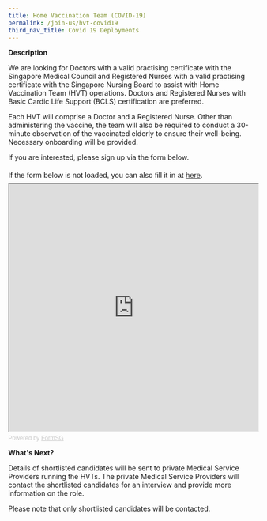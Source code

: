 ```yaml
---
title: Home Vaccination Team (COVID-19)
permalink: /join-us/hvt-covid19
third_nav_title: Covid 19 Deployments
---
```

**Description**

We are looking for Doctors with a valid practising certificate with the Singapore Medical Council and Registered Nurses with a valid practising certificate with the Singapore Nursing Board to assist with Home Vaccination Team (HVT) operations. Doctors and Registered Nurses with Basic Cardic Life Support (BCLS) certification are preferred.

Each HVT will comprise a Doctor and a Registered Nurse. Other than administering the vaccine, the team will also be required to conduct a 30-minute observation of the vaccinated elderly to ensure their well-being. Necessary onboarding will be provided.

If you are interested, please sign up via the form below.

<div style="font-family:Sans-Serif;font-size:15px;color:#000;opacity:0.9;padding-top:5px;padding-bottom:8px">If the form below is not loaded, you can also fill it in at <a href="https://form.gov.sg/610b8bc022cd680012502f23">here</a>.</div>

<!-- Change the width and height values to suit you best -->
<iframe id="iframe" src="https://form.gov.sg/610b8bc022cd680012502f23" style="width:100%;height:500px"></iframe>

<div style="font-family:Sans-Serif;font-size:12px;color:#999;opacity:0.5;padding-top:5px">Powered by <a href="https://form.gov.sg" style="color: #999">FormSG</a></div>

**What's Next?**

Details of shortlisted candidates will be sent to private Medical Service Providers running the HVTs. The private Medical Service Providers will contact the shortlisted candidates for an interview and provide more information on the role.

Please note that only shortlisted candidates will be contacted.